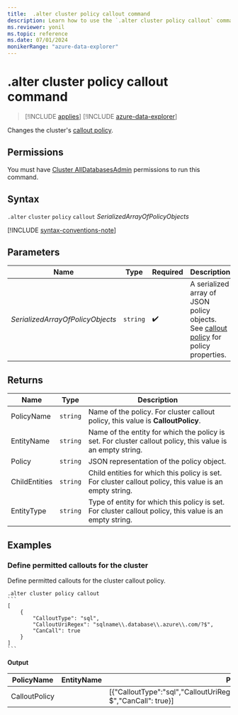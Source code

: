 ```yaml
---
title:  .alter cluster policy callout command
description: Learn how to use the `.alter cluster policy callout` command to change the cluster's callout policy.
ms.reviewer: yonil
ms.topic: reference
ms.date: 07/01/2024
monikerRange: "azure-data-explorer"
---
```

# .alter cluster policy callout command

> [!INCLUDE [applies](../includes/applies-to-version/applies.md)] [!INCLUDE [azure-data-explorer](../includes/applies-to-version/azure-data-explorer.md)]

Changes the cluster's [callout policy](callout-policy.md).

## Permissions

You must have [Cluster AllDatabasesAdmin](../access-control/role-based-access-control.md) permissions to run this command.

## Syntax

`.alter` `cluster` `policy` `callout` *SerializedArrayOfPolicyObjects*

[!INCLUDE [syntax-conventions-note](../includes/syntax-conventions-note.md)]

## Parameters

| Name                             | Type   | Required | Description                                                                                              |
|----------------------------------|--------|----------|----------------------------------------------------------------------------------------------------------|
| *SerializedArrayOfPolicyObjects* | `string` |  :heavy_check_mark:  | A serialized array of JSON policy objects. See [callout policy](callout-policy.md) for policy properties. |

## Returns

| Name          | Type   | Description                                                                                               |
|---------------|--------|-----------------------------------------------------------------------------------------------------------|
| PolicyName    | `string` | Name of the policy. For cluster callout policy, this value is **CalloutPolicy**.                           |
| EntityName    | `string` | Name of the entity for which the policy is set. For cluster callout policy, this value is an empty string. |
| Policy        | `string` | JSON representation of the policy object.                                                                 |
| ChildEntities | `string` | Child entities for which this policy is set. For cluster callout policy, this value is an empty string.    |
| EntityType    | `string` | Type of entity for which this policy is set. For cluster callout policy, this value is an empty string.    |

## Examples

### Define permitted callouts for the cluster

Define permitted callouts for the cluster callout policy.

````kusto
.alter cluster policy callout
```
[
    {
        "CalloutType": "sql",
        "CalloutUriRegex": "sqlname\\.database\\.azure\\.com/?$",
        "CanCall": true
    }
]
```
````

**Output**

| PolicyName    | EntityName | Policy                                                                                                | ChildEntities | EntityType |
|---------------|------------|-------------------------------------------------------------------------------------------------------|---------------|------------|
| CalloutPolicy |            | [{"CalloutType":"sql","CalloutUriRegex":"sqlname\\\\.database\\\\.azure\\\\.com/?$","CanCall": true}] |               |            |
